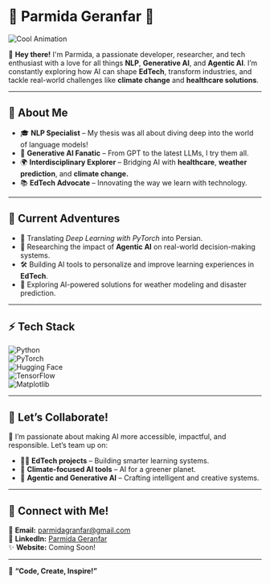 # 🌟 **Parmida Geranfar** 🌟  
![Cool Animation](https://your-gif-link.com/animation.gif)

👋 **Hey there!** I'm Parmida, a passionate developer, researcher, and tech enthusiast with a love for all things **NLP**, **Generative AI**, and **Agentic AI**. I’m constantly exploring how AI can shape **EdTech**, transform industries, and tackle real-world challenges like **climate change** and **healthcare solutions**.  

---

## 🧠 **About Me**  

- 🎓 **NLP Specialist** – My thesis was all about diving deep into the world of language models!  
- 🤖 **Generative AI Fanatic** – From GPT to the latest LLMs, I try them all.  
- 🌍 **Interdisciplinary Explorer** – Bridging AI with **healthcare**, **weather prediction**, and **climate change.**  
- 📚 **EdTech Advocate** – Innovating the way we learn with technology.  

---

## 🚀 **Current Adventures**  

- 📝 Translating *Deep Learning with PyTorch* into Persian.  
- 🌟 Researching the impact of **Agentic AI** on real-world decision-making systems.  
- 🛠️ Building AI tools to personalize and improve learning experiences in **EdTech**.  
- 🌱 Exploring AI-powered solutions for weather modeling and disaster prediction.  

---

## ⚡ **Tech Stack**  

![Python](https://img.shields.io/badge/-Python-3776AB?style=flat-square&logo=python&logoColor=white)  
![PyTorch](https://img.shields.io/badge/-PyTorch-EE4C2C?style=flat-square&logo=pytorch&logoColor=white)  
![Hugging Face](https://img.shields.io/badge/-Hugging%20Face-fcc72c?style=flat-square&logo=huggingface&logoColor=white)  
![TensorFlow](https://img.shields.io/badge/-TensorFlow-FF6F00?style=flat-square&logo=tensorflow&logoColor=white)  
![Matplotlib](https://img.shields.io/badge/-Matplotlib-00427E?style=flat-square&logo=matplotlib&logoColor=white)  

---

## 🌌 **Let’s Collaborate!**  

🌟 I’m passionate about making AI more accessible, impactful, and responsible. Let’s team up on:  
- 🧑‍🏫 **EdTech projects** – Building smarter learning systems.  
- 🌱 **Climate-focused AI tools** – AI for a greener planet.  
- 🤖 **Agentic and Generative AI** – Crafting intelligent and creative systems.  

---

## 🌟 **Connect with Me!**  

📧 **Email:** [parmidagranfar@gmail.com](mailto:parmidagranfar@gmail.com)  
💼 **LinkedIn:** [Parmida Geranfar](https://www.linkedin.com/in/parmida-granfar)  
✨ **Website:** Coming Soon!  

---


🌟 **“Code, Create, Inspire!”**
